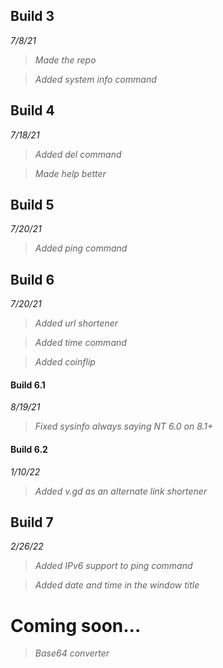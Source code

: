 ## Build 3
*7/8/21*

> *Made the repo*

> *Added system info command*

## Build 4
*7/18/21*

> *Added del command*

> *Made help better*

## Build 5
*7/20/21*

> *Added ping command*

## Build 6
*7/20/21*

> *Added url shortener*

> *Added time command*

> *Added coinflip*
#### Build 6.1
*8/19/21*

> *Fixed sysinfo always saying NT 6.0 on 8.1+*

#### Build 6.2
*1/10/22*

> *Added v.gd as an alternate link shortener*

## Build 7
*2/26/22*

> *Added IPv6 support to ping command*

> *Added date and time in the window title*

# Coming soon...
> *Base64 converter*
